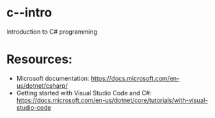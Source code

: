 # c--intro
Introduction to C# programming

# Resources: 
- Microsoft documentation: https://docs.microsoft.com/en-us/dotnet/csharp/
- Getting started with Visual Studio Code and C#: https://docs.microsoft.com/en-us/dotnet/core/tutorials/with-visual-studio-code


